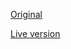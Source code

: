 [Original](https://demo2.pavothemes.com/poco/home-8/)

[Live version](https://matrixunec25.netlify.app/projects/poco/)